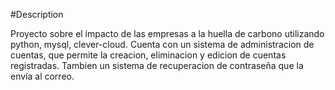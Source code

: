 #Description

Proyecto sobre el impacto de las empresas a la huella de carbono utilizando python, mysql, clever-cloud.
Cuenta con un sistema de administracion de cuentas, que permite la creacion, eliminacion y edicion de cuentas registradas. Tambien un sistema de recuperacion de contraseña que la envía al correo.
